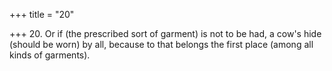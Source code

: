 +++
title = "20"

+++
20. Or if (the prescribed sort of garment) is not to be had, a cow's hide (should be worn) by all, because to that belongs the first place (among all kinds of garments).
